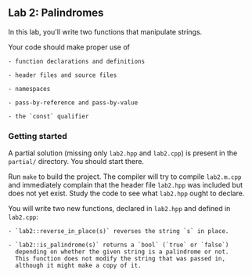 ## Lab 2: Palindromes

In this lab, you'll write two functions that manipulate strings.

Your code should make proper use of

    - function declarations and definitions

    - header files and source files

    - namespaces

    - pass-by-reference and pass-by-value

    - the `const` qualifier

### Getting started

A partial solution (missing only `lab2.hpp` and `lab2.cpp`) is present
in the `partial/` directory. You should start there.

Run `make` to build the project. The compiler will try to compile `lab2.m.cpp`
and immediately complain that the header file `lab2.hpp` was included but
does not yet exist. Study the code to see what `lab2.hpp` ought to declare.

You will write two new functions, declared in `lab2.hpp` and defined in
`lab2.cpp`:

    - `lab2::reverse_in_place(s)` reverses the string `s` in place.

    - `lab2::is_palindrome(s)` returns a `bool` (`true` or `false`)
      depending on whether the given string is a palindrome or not.
      This function does not modify the string that was passed in,
      although it might make a copy of it.

